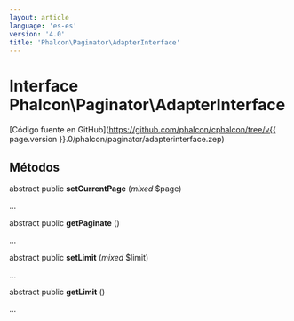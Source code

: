 ```yaml
---
layout: article
language: 'es-es'
version: '4.0'
title: 'Phalcon\Paginator\AdapterInterface'
---
```

# Interface **Phalcon\Paginator\AdapterInterface**

[Código fuente en GitHub](https://github.com/phalcon/cphalcon/tree/v{{ page.version }}.0/phalcon/paginator/adapterinterface.zep)

## Métodos

abstract public **setCurrentPage** (*mixed* $page)

...

abstract public **getPaginate** ()

...

abstract public **setLimit** (*mixed* $limit)

...

abstract public **getLimit** ()

...